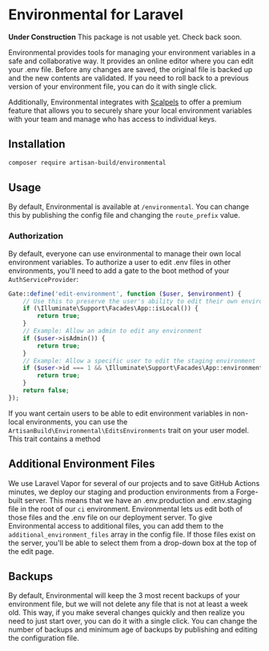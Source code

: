 # Environmental for Laravel

**Under Construction** This package is not usable yet. Check back soon.

Environmental provides tools for managing your environment variables in a safe and collaborative way. It provides an
online editor where you can edit your .env file. Before any changes are saved, the original file is backed up and the
new contents are validated. If you need to roll back to a previous version of your environment file, you can do it with 
single click.

Additionally, Environmental integrates with [Scalpels](https://scalpels.app) to offer a premium feature that allows you
to securely share your local environment variables with your team and manage who has access to individual keys.

## Installation

```bash
composer require artisan-build/environmental
```

## Usage

By default, Environmental is available at `/environmental`. You can change this by publishing the config file and 
changing the `route_prefix` value.

### Authorization

By default, everyone can use environmental to manage their own local environment variables. To authorize a user to edit 
.env files in other environments, you'll need to add a gate to the boot method of your `AuthServiceProvider`:

```php
Gate::define('edit-environment', function ($user, $environment) {
    // Use this to preserve the user's ability to edit their own environment
    if (\Illuminate\Support\Facades\App::isLocal()) {
        return true;
    }
    // Example: Allow an admin to edit any environment
    if ($user->isAdmin()) {
        return true;
    }
    // Example: Allow a specific user to edit the staging environment
    if ($user->id === 1 && \Illuminate\Support\Facades\App::environment('staging')) {
        return true;
    }
    return false;
});
```


If you want certain users to be able to edit environment variables in non-local environments, you can use the 
`ArtisanBuild\Environmental\EditsEnvironments` trait on your user model. This trait contains a method 

## Additional Environment Files

We use Laravel Vapor for several of our projects and to save GitHub Actions minutes, we deploy our staging and
production environments from a Forge-built server. This means that we have an .env.production and .env.staging file in
the root of our `ci` environment. Environmental lets us edit both of those files and the .env file on our deployment
server. To give Environmental access to additional files, you can add them to the `additional_environment_files` array
in the config file. If those files exist on the server, you'll be able to select them from a drop-down box at the top 
of the edit page.

## Backups

By default, Environmental will keep the 3 most recent backups of your environment file, but we will not delete any file
that is not at least a week old. This way, if you make several changes quickly and then realize you need to just start
over, you can do it with a single click. You can change the number of backups and minimum age of backups by publishing
and editing the configuration file.


